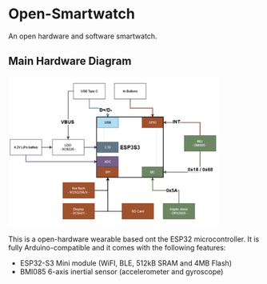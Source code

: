 # Open-Smartwatch
An open hardware and software smartwatch.

## Main Hardware Diagram

<img src="https://github.com/dantudose/open-smartwatch/blob/main/Images/Hacktor_Diagram.jpg" height="300"/>

This is a open-hardware wearable based ont the ESP32 microcontroller. It is fully Arduino-compatible and it comes with the following features:
* ESP32-S3 Mini module (WiFI, BLE, 512kB SRAM and 4MB Flash)
* BMI085 6-axis inertial sensor (accelerometer and gyroscope)
